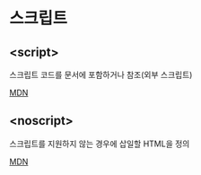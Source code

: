 # 스크립트

## \<script>

스크립트 코드를 문서에 포함하거나 참조(외부 스크립트)

[MDN](https://developer.mozilla.org/ko/docs/Web/HTML/Element/script)

## \<noscript>

스크립트를 지원하지 않는 경우에 삽일할 HTML을 정의

[MDN](https://developer.mozilla.org/ko/docs/Web/HTML/Element/noscript)